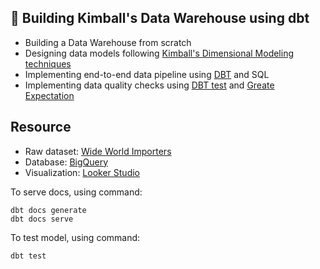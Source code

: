 ## 🎯 Building Kimball's Data Warehouse using dbt

- Building a Data Warehouse from scratch
- Designing data models following [Kimball's Dimensional Modeling techniques](https://www.goodreads.com/en/book/show/748203)
- Implementing end-to-end data pipeline using [DBT](https://www.getdbt.com/) and SQL
- Implementing data quality checks using [DBT test](https://docs.getdbt.com/docs/build/tests) and [Greate Expectation]()

## Resource
- Raw dataset: [Wide World Importers](https://learn.microsoft.com/en-us/sql/samples/wide-world-importers-what-is?view=sql-server-ver16)
- Database: [BigQuery](https://cloud.google.com/bigquery)
- Visualization: [Looker Studio]()


To serve docs, using command:
```
dbt docs generate
dbt docs serve
```

To test model, using command:
```
dbt test
```
